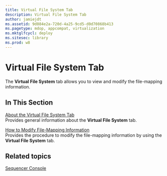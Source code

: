 ```yaml
---
title: Virtual File System Tab
description: Virtual File System Tab
author: jamiejdt
ms.assetid: 9d084e2a-720d-4a25-9cd5-d0d70868b413
ms.pagetype: mdop, appcompat, virtualization
ms.mktglfcycl: deploy
ms.sitesec: library
ms.prod: w8
---
```



# Virtual File System Tab


The **Virtual File System** tab allows you to view and modify the file-mapping information.

## In This Section


<a href="" id="about-the-virtual-file-system-tab"></a>[About the Virtual File System Tab](about-the-virtual-file-system-tab.md)  
Provides general information about the **Virtual File System** tab.

<a href="" id="how-to-modify-file-mapping-information"></a>[How to Modify File-Mapping Information](how-to-modify-file-mapping-information.md)  
Provides the procedure to modify the file-mapping information by using the **Virtual File System** tab.

## Related topics


[Sequencer Console](sequencer-console.md)

 

 





